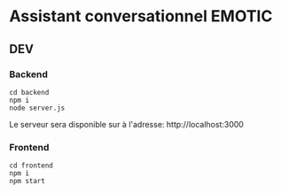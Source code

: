 # Assistant conversationnel EMOTIC

## DEV
### Backend
```
cd backend
npm i
node server.js
```

Le serveur sera disponible sur à l'adresse: http://localhost:3000

### Frontend
```
cd frontend
npm i
npm start
```

